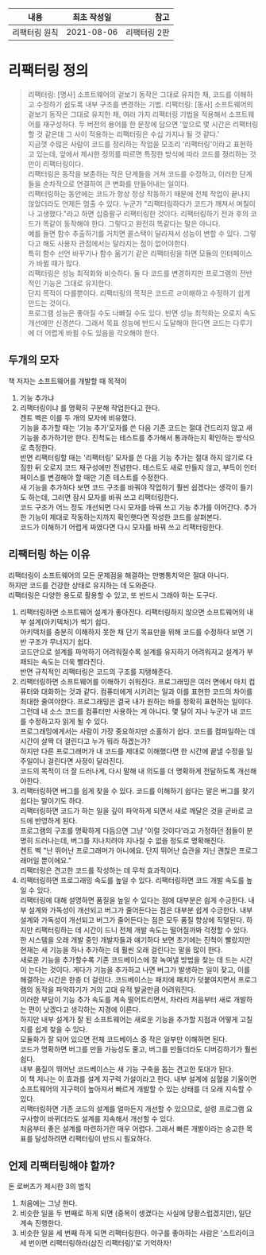 | 내용 | 최초 작성일 | 참고 |
|---|:---:|---:|
| 리팩터링 원칙 | 2021-08-06 | 리팩터링 2판 |
# 리팩터링 정의
> 리팩터링: [명사] 소프트웨어의 겉보기 동작은 그대로 유지한 채, 코드를 이해하고 수정하기 쉽도록 내부 구조를 변경하는 기법.
> 리팩터링: [동사] 소프트웨어의 겉보기 동작은 그대로 유지한 채, 여러 가지 리팩터링 기법을 적용해서 소프트웨어를 재구성하다.
두 버전의 용어를 한 문장에 담으면 '앞으로 몇 시간은 리팩터링할 것 같은데 그 사이 적용하는 리팩터링은 수십 가지나 될 것 같다.'  
지금껏 수많은 사람이 코드를 정리하는 작업을 모조리 '리팩터링'이라고 표현하고 있는데, 앞에서 제시한 정의를 따르면 특정한 방식에 따라 코드를 정리하는 것만이 리팩터링이다.  
리팩터링은 동작을 보존하는 작은 단계들을 거쳐 코드를 수정하고, 이러한 단계들을 순차적으로 연결하여 큰 변화를 만들어내는 일이다.  
리팩터링하는 동안에는 코드가 항상 정상 작동하기 때문에 전체 작업이 끝나지 않았더라도 언제든 멈출 수 있다.
> 누군가 "리팩터링하다가 코드가 깨져서 며칠이나 고생했다."라고 하면 십중팔구 리팩터링한 것이다.
리팩터링하기 전과 후의 코드가 똑같이 동작해야 한다. 그렇다고 완전히 똑같다는 말은 아니다.  
예를 들면 함수 추출하기를 거치면 콜스택이 달라져서 성능이 변할 수 있다. 그렇다고 해도 사용자 관점에서는 달라지는 점이 없어야한다.  
특히 함수 선언 바꾸기나 함수 옮기기 같은 리팩터링을 하면 모듈의 인터페이스가 바뀔 때가 많다.  
리팩터링은 성능 최적화와 비슷하다. 둘 다 코드를 변경하지만 프로그램의 전반적인 기능은 그대로 유지한다.  
단지 목적이 다를뿐이다. 리팩터링의 목적은 코드르 ㄹ이해하고 수정하기 쉽게 만드는 것이다.  
프로그램 성능은 좋아질 수도 나빠질 수도 있다. 반면 성능 최적화는 오로지 속도 개선에만 신경쓴다. 그래서 목표 성능에 반드시 도달해야 한다면 코드는 다루기에 더 어렵게 바뀔 수도 있음을 각오해야 한다.
## 두개의 모자
책 저자는 소프트웨어를 개발할 때 목적이
1. 기능 추가냐
2. 리팩터링이냐
를 명확히 구분해 작업한다고 한다.  
켄트 벡은 이를 두 개의 모자에 비유했다.  
기능을 추가할 때는 '기능 추가'모자를 쓴 다음 기존 코드는 절대 건드리지 않고 새 기능을 추가하기만 한다. 진척도는 테스트를 추가해서 통과하는지 확인하는 방식으로 측정한다.  
반면 리팩터링할 때는 '리팩터링' 모자를 쓴 다음 기능 추가는 절대 하지 않기로 다짐한 뒤 오로지 코드 재구성에만 전념한다. 테스트도 새로 만들지 않고, 부득이 인터페이스를 변경해야 할 때만 기존 테스트를 수정한다.  
새 기능을 추가하다 보면 코드 구조를 바꿔야 작업하기 훨씬 쉽겠다는 생각이 들기도 하는데, 그러면 잠시 모자를 바꿔 쓰고 리팩터링한다.  
코드 구조가 어느 정도 개선되면 다시 모자를 바꿔 쓰고 기능 추가를 이어간다. 추가한 기능이 제대로 작동하는지까지 확인햇다면 작성한 코드를 살펴본다.  
코드가 이해하기 어렵게 짜였다면 다시 모자를 바꿔 쓰고 리팩터링한다.
## 리팩터링 하는 이유
리팩터링이 소프트웨어의 모든 문제점을 해결하는 만병통치약은 절대 아니다.  
하지만 코드를 건강한 상태로 유지하는 데 도와준다.  
리팩터링은 다양한 용도로 활용할 수 있고, 또 반드시 그래야 하는 도구다.
1. 리팩터링하면 소프트웨어 설계가 좋아진다.
리팩터링하지 않으면 소프트웨어의 내부 설계(아키텍처)가 썩기 쉽다.  
아키텍처를 충분히 이해하지 못한 채 단기 목표만을 위해 코드를 수정하다 보면 기반 구조가 무너지기 쉽다.  
코드만으로 설계를 파악하기 어려워질수록 설계를 유지하기 어려워지고 설계가 부패되는 속도는 더욱 빨라진다.  
반면 규칙적인 리팩터링은 코드의 구조를 지탱해준다.
2. 리팩터링하면 소프트웨어를 이해하기 쉬워진다.
프로그래밍은 여러 면에서 마치 컴퓨터와 대화하는 것과 같다. 컴퓨터에게 시키려는 일과 이를 표현한 코드의 차이를 최대한 줄여야한다. 프로그래밍은 결국 내가 원하는 바를 정확히 표현하는 일이다.  
그런데 내 소스 코드를 컴퓨터만 사용하는 게 아니다. 몇 달이 지나 누군가 내 코드를 수정하고자 읽게 될 수 있다.  
프로그래밍에게서는 사람이 가장 중요하지만 소홀하기 쉽다. 코드를 컴파일하는 데 시간이 살짝 더 걸린다고 누가 뭐라 하겠는가?  
하지만 다른 프로그래머가 내 코드를 제대로 이해했다면 한 시간에 끝낼 수정을 일주일이나 걸린다면 사정이 달라진다.  
코드의 목적이 더 잘 드러나게, 다시 말해 내 의도를 더 명확하게 전달하도록 개선해야한다.
3. 리팩터링하면 버그를 쉽게 찾을 수 있다.
코드를 이해하기 쉽다는 말은 버그를 찾기 쉽다는 말이기도 하다.  
리팩터링하면 코드가 하는 일을 깊이 파악하게 되면서 새로 깨달은 것을 곧바로 코드에 반영하게 된다.  
프로그램의 구조를 명확하게 다듬으면 그냥 '이럴 것이다'라고 가정하던 점들이 분명히 드러나는데, 버그를 지나치려야 지나칠 수 없을 정도로 명확해진다.  
켄트 벡 "난 뛰어난 프로그래머가 아니에요. 단지 뛰어난 습관을 지닌 괜찮은 프로그래머일 뿐이에요."  
리팩터링은 견고한 코드를 작성하는 데 무척 효과적이다.
4. 리팩터링하면 프로그래밍 속도를 높일 수 있다.
리팩터링하면 코드 개발 속도를 높일 수 있다.  
리팩터링에 대해 설명하면 품질을 높일 수 있다는 점에 대부분은 쉽게 수긍한다. 내부 설계와 가독성이 개선되고 버그가 줄어든다는 점은 대부분 쉽게 수긍한다. 내부 설계와 가독성이 개선되고 버그가 줄어든다는 점은 모두 품질 향상에 직뎔된다. 하지만 리팩터링하는 데 시간이 드니 전체 개발 속도는 떨어질까봐 걱정할 수 있다.  
한 시스템을 오래 개발 중인 개발자들과 얘기하다 보면 초기에는 진척이 빨랐지만 현재는 새 기능을 하나 추가하는 데 훨씬 오래 걸린다는 말을 많이 한다.  
새로운 기능을 추가할수록 기존 코드베이스에 잘 녹여낼 방법을 찾는 데 드는 시간이 는다는 것이다. 게다가 기능을 추가하고 나면 버그가 발생하는 일이 잦고, 이를 해결하는 시간은 한층 더 걸린다. 코드베이스는 패치에 패치가 덧붙여지면서 프로그램의 동작을 파악하기가 거의 고대 유적 발굴만큼 어려워진다.  
이러한 부담이 기능 추가 속도를 계속 떨어트리면서, 차라리 처음부터 새로 개발하는 편이 낫겠다고 생각하는 지경에 이른다.  
하지만 내부 설계가 잘 된 소프트웨어는 새로운 기능을 추가할 지점과 어떻게 고칠지를 쉽게 찾을 수 있다.  
모듈화가 잘 되어 있으면 전체 코드베이스 중 작은 일부만 이해하면 된다.  
코드가 명확하면 버그를 만들 가능성도 줄고, 버그를 만들더라도 디버깅하기가 훨씬 쉽다.  
내부 품질이 뛰어난 코드베이스는 새 기능 구축을 돕는 견고한 토대가 된다.  
이 책 저나는 이 효과를 설계 지구력 가설이라고 한다. 내부 설계에 심혈을 기울이면 소프트웨어의 지구력이 높아져서 빠르게 개발할 수 있는 상태를 더 오래 지속할 수 있다.  
리팩터링하면 기존 코드의 설계를 얼마든지 개선할 수 있으므로, 설령 프로그램 요구사항이 바뀌더라도 설계를 지속해서 개선할 수 있다.  
처음부터 좋은 설계를 마련하기란 매우 어렵다. 그래서 빠른 개발이라는 숭고한 목표를 달성하려면 리팩터링이 반드시 필요하다.
## 언제 리팩터링해야 할까?
돈 로버츠가 제시한 3의 법칙
1. 처음에는 그냥 한다.
2. 비슷한 일을 두 번째로 하게 되면 (중복이 생겼다는 사실에 당황스럽겠지만), 일단 계속 진행한다.
3. 비슷한 일을 세 번째 하게 되면 리팩터링한다.
야구를 좋아하는 사람은 '스트라이크 세 번이면 리팩터링하라(삼진 리팩터링)'로 기억하자!
